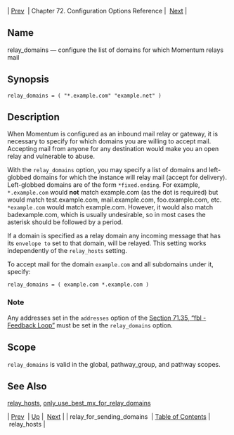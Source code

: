 | [Prev](conf.ref.relay_for_sending_domains)  | Chapter 72. Configuration Options Reference |  [Next](conf.ref.relay_hosts) |

<a name="conf.ref.relay_domains"></a>
## Name

relay_domains — configure the list of domains for which Momentum relays mail

## Synopsis

`relay_domains = ( "*.example.com" "example.net" )`

<a name="idp25937408"></a>
## Description

When Momentum is configured as an inbound mail relay or gateway, it is necessary to specify for which domains you are willing to accept mail. Accepting mail from anyone for any destination would make you an open relay and vulnerable to abuse.

With the `relay_domains` option, you may specify a list of domains and left-globbed domains for which the instance will relay mail (accept for delivery). Left-globbed domains are of the form `*fixed.ending`. For example, `*.example.com` would **not** match example.com (as the dot is required) but would match test.example.com, mail.example.com, foo.example.com, etc. `*example.com` would match example.com. However, it would also match badexample.com, which is usually undesirable, so in most cases the asterisk should be followed by a period.

If a domain is specified as a relay domain any incoming message that has its `envelope to` set to that domain, will be relayed. This setting works independently of the `relay_hosts` setting.

To accept mail for the domain `example.com` and all subdomains under it, specify:

`relay_domains = ( example.com *.example.com )`
### Note

Any addresses set in the `addresses` option of the [Section 71.35, “fbl - Feedback Loop”](modules.fbl "71.35. fbl - Feedback Loop") must be set in the `relay_domains` option.

<a name="idp25948464"></a>
## Scope

`relay_domains` is valid in the global, pathway_group, and pathway scopes.

<a name="idp25951728"></a>
## See Also

[relay_hosts](conf.ref.relay_hosts "relay_hosts"), [only_use_best_mx_for_relay_domains](conf.ref.only_use_best_mx_for_relay_domains "only_use_best_mx_for_relay_domains")

| [Prev](conf.ref.relay_for_sending_domains)  | [Up](config.options.ref) |  [Next](conf.ref.relay_hosts) |
| relay_for_sending_domains  | [Table of Contents](index) |  relay_hosts |

